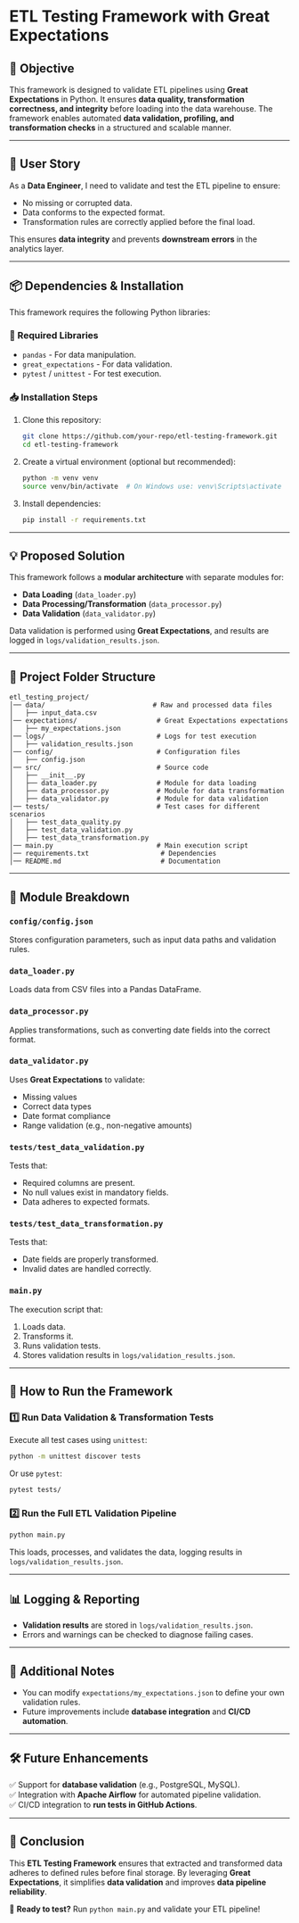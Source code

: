 # ETL Testing Framework with Great Expectations

## 📌 Objective
This framework is designed to validate ETL pipelines using **Great Expectations** in Python. It ensures **data quality, transformation correctness, and integrity** before loading into the data warehouse. The framework enables automated **data validation, profiling, and transformation checks** in a structured and scalable manner.

---

## 📖 User Story
As a **Data Engineer**, I need to validate and test the ETL pipeline to ensure:
- No missing or corrupted data.
- Data conforms to the expected format.
- Transformation rules are correctly applied before the final load.

This ensures **data integrity** and prevents **downstream errors** in the analytics layer.

---

## 📦 Dependencies & Installation
This framework requires the following Python libraries:

### **🔧 Required Libraries**
- `pandas` - For data manipulation.
- `great_expectations` - For data validation.
- `pytest` / `unittest` - For test execution.

### **📥 Installation Steps**
1. Clone this repository:
   ```bash
   git clone https://github.com/your-repo/etl-testing-framework.git
   cd etl-testing-framework
   ```
2. Create a virtual environment (optional but recommended):
   ```bash
   python -m venv venv
   source venv/bin/activate  # On Windows use: venv\Scripts\activate
   ```
3. Install dependencies:
   ```bash
   pip install -r requirements.txt
   ```

---

## 💡 Proposed Solution
This framework follows a **modular architecture** with separate modules for:
- **Data Loading** (`data_loader.py`)
- **Data Processing/Transformation** (`data_processor.py`)
- **Data Validation** (`data_validator.py`)

Data validation is performed using **Great Expectations**, and results are logged in `logs/validation_results.json`.

---

## 📂 Project Folder Structure
```
etl_testing_project/
│── data/                           # Raw and processed data files
│   ├── input_data.csv
│── expectations/                    # Great Expectations expectations
│   ├── my_expectations.json
│── logs/                            # Logs for test execution
│   ├── validation_results.json
│── config/                          # Configuration files
│   ├── config.json
│── src/                             # Source code
│   ├── __init__.py
│   ├── data_loader.py               # Module for data loading
│   ├── data_processor.py            # Module for data transformation
│   ├── data_validator.py            # Module for data validation
│── tests/                           # Test cases for different scenarios
│   ├── test_data_quality.py
│   ├── test_data_validation.py
│   ├── test_data_transformation.py
│── main.py                          # Main execution script
│── requirements.txt                  # Dependencies
│── README.md                         # Documentation
```

---

## 📜 Module Breakdown

### `config/config.json`
Stores configuration parameters, such as input data paths and validation rules.

### `data_loader.py`
Loads data from CSV files into a Pandas DataFrame.

### `data_processor.py`
Applies transformations, such as converting date fields into the correct format.

### `data_validator.py`
Uses **Great Expectations** to validate:
- Missing values
- Correct data types
- Date format compliance
- Range validation (e.g., non-negative amounts)

### `tests/test_data_validation.py`
Tests that:
- Required columns are present.
- No null values exist in mandatory fields.
- Data adheres to expected formats.

### `tests/test_data_transformation.py`
Tests that:
- Date fields are properly transformed.
- Invalid dates are handled correctly.

### `main.py`
The execution script that:
1. Loads data.
2. Transforms it.
3. Runs validation tests.
4. Stores validation results in `logs/validation_results.json`.

---

## 🚀 How to Run the Framework

### **1️⃣ Run Data Validation & Transformation Tests**
Execute all test cases using `unittest`:
```bash
python -m unittest discover tests
```
Or use `pytest`:
```bash
pytest tests/
```

### **2️⃣ Run the Full ETL Validation Pipeline**
```bash
python main.py
```
This loads, processes, and validates the data, logging results in `logs/validation_results.json`.

---

## 📊 Logging & Reporting
- **Validation results** are stored in `logs/validation_results.json`.
- Errors and warnings can be checked to diagnose failing cases.

---

## 📌 Additional Notes
- You can modify `expectations/my_expectations.json` to define your own validation rules.
- Future improvements include **database integration** and **CI/CD automation**.

---

## 🛠️ Future Enhancements
✅ Support for **database validation** (e.g., PostgreSQL, MySQL).  
✅ Integration with **Apache Airflow** for automated pipeline validation.  
✅ CI/CD integration to **run tests in GitHub Actions**.  

---

## 📝 Conclusion
This **ETL Testing Framework** ensures that extracted and transformed data adheres to defined rules before final storage. By leveraging **Great Expectations**, it simplifies **data validation** and improves **data pipeline reliability**.

🚀 **Ready to test?** Run `python main.py` and validate your ETL pipeline!
